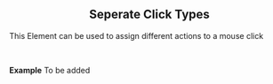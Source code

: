 <h2 style="text-align:center;"> Seperate Click Types</h2>

This Element can be used to assign different actions to a mouse click



<br>

**Example**
To be added